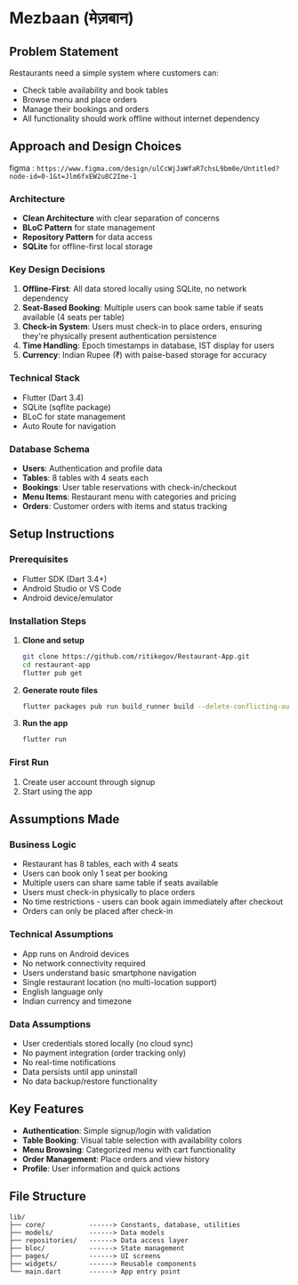 # Mezbaan (मेज़बान)

## Problem Statement

Restaurants need a simple system where customers can:
- Check table availability and book tables
- Browse menu and place orders
- Manage their bookings and orders
- All functionality should work offline without internet dependency

## Approach and Design Choices
figma : ```https://www.figma.com/design/ulCcWjJaWfaR7chsL9bm0e/Untitled?node-id=0-1&t=Jlm6fxEW2u8C2Ime-1```

### Architecture
- **Clean Architecture** with clear separation of concerns
- **BLoC Pattern** for state management
- **Repository Pattern** for data access
- **SQLite** for offline-first local storage

### Key Design Decisions
1. **Offline-First**: All data stored locally using SQLite, no network dependency
2. **Seat-Based Booking**: Multiple users can book same table if seats available (4 seats per table)
3. **Check-in System**: Users must check-in to place orders, ensuring they're physically present authentication persistence
4. **Time Handling**: Epoch timestamps in database, IST display for users
5. **Currency**: Indian Rupee (₹) with paise-based storage for accuracy

### Technical Stack
- Flutter (Dart 3.4)
- SQLite (sqflite package)
- BLoC for state management
- Auto Route for navigation

### Database Schema
- **Users**: Authentication and profile data
- **Tables**: 8 tables with 4 seats each
- **Bookings**: User table reservations with check-in/checkout
- **Menu Items**: Restaurant menu with categories and pricing
- **Orders**: Customer orders with items and status tracking

## Setup Instructions

### Prerequisites
- Flutter SDK (Dart 3.4+)
- Android Studio or VS Code
- Android device/emulator

### Installation Steps
1. **Clone and setup**
   ```bash
   git clone https://github.com/ritikegov/Restaurant-App.git
   cd restaurant-app
   flutter pub get
   ```

2. **Generate route files**
   ```bash
   flutter packages pub run build_runner build --delete-conflicting-outputs
   ```

3. **Run the app**
   ```bash
   flutter run
   ```

### First Run
1. Create user account through signup
2. Start using the app

## Assumptions Made

### Business Logic
- Restaurant has 8 tables, each with 4 seats
- Users can book only 1 seat per booking
- Multiple users can share same table if seats available
- Users must check-in physically to place orders
- No time restrictions - users can book again immediately after checkout
- Orders can only be placed after check-in

### Technical Assumptions
- App runs on Android devices
- No network connectivity required
- Users understand basic smartphone navigation
- Single restaurant location (no multi-location support)
- English language only
- Indian currency and timezone

### Data Assumptions
- User credentials stored locally (no cloud sync)
- No payment integration (order tracking only)
- No real-time notifications
- Data persists until app uninstall
- No data backup/restore functionality



## Key Features

- **Authentication**: Simple signup/login with validation
- **Table Booking**: Visual table selection with availability colors
- **Menu Browsing**: Categorized menu with cart functionality  
- **Order Management**: Place orders and view history
- **Profile**: User information and quick actions

## File Structure
```
lib/
├── core/           ------> Constants, database, utilities
├── models/         ------> Data models
├── repositories/   ------> Data access layer
├── bloc/           ------> State management
├── pages/          ------> UI screens
├── widgets/        ------> Reusable components
└── main.dart       ------> App entry point
```

